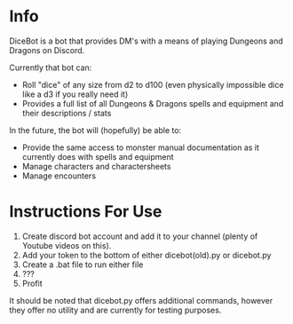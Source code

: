 # Info
DiceBot is a bot that provides DM's with a means of playing Dungeons and Dragons on Discord. 

Currently that bot can:
 - Roll "dice" of any size from d2 to d100 (even physically impossible dice like a d3 if you really need it)
 - Provides a full list of all Dungeons & Dragons spells and equipment and their descriptions / stats

In the future, the bot will (hopefully) be able to:
 - Provide the same access to monster manual documentation as it currently does with spells and equipment
 - Manage characters and charactersheets
 - Manage encounters

# Instructions For Use
1. Create discord bot account and add it to your channel (plenty of Youtube videos on this).
2. Add your token to the bottom of either dicebot(old).py or dicebot.py
3. Create a .bat file to run either file
4. ???
5. Profit


It should be noted that dicebot.py offers additional commands, however they offer no utility and are currently for testing purposes.
